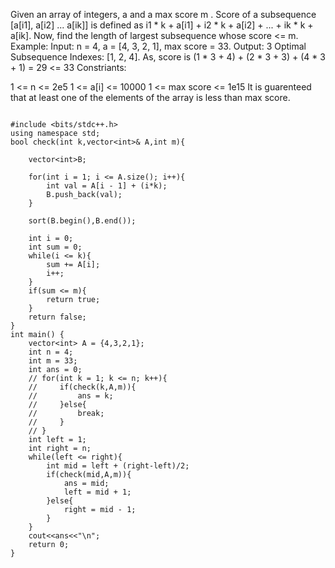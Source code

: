 

Given an array of integers, a and a max score m . Score of a subsequence [a[i1], a[i2] ... a[ik]] is defined as i1 * k + a[i1] + i2 * k + a[i2] + ... + ik * k + a[ik]. Now, find the length of largest subsequence whose score <= m.
Example:
Input: n = 4, a = [4, 3, 2, 1], max score = 33.
Output: 3
Optimal Subsequence Indexes: [1, 2, 4]. As, score is (1 * 3 + 4) + (2 * 3 + 3) + (4 * 3 + 1) = 29 <= 33
Constriants:

1 <= n <= 2e5
1 <= a[i] <= 10000
1 <= max score <= 1e15
It is guarenteed that at least one of the elements of the array is less than max score.


```

#include <bits/stdc++.h>
using namespace std;
bool check(int k,vector<int>& A,int m){

    vector<int>B;

    for(int i = 1; i <= A.size(); i++){
        int val = A[i - 1] + (i*k);
        B.push_back(val);
    }

    sort(B.begin(),B.end());

    int i = 0;
    int sum = 0;
    while(i <= k){
        sum += A[i];
        i++;
    }
    if(sum <= m){
        return true;
    }
    return false;
}
int main() {
    vector<int> A = {4,3,2,1};
    int n = 4;
    int m = 33;
    int ans = 0;
    // for(int k = 1; k <= n; k++){
    //     if(check(k,A,m)){
    //         ans = k;
    //     }else{
    //         break;
    //     }
    // }
    int left = 1;
    int right = n;
    while(left <= right){
        int mid = left + (right-left)/2;
        if(check(mid,A,m)){
            ans = mid;
            left = mid + 1;
        }else{
            right = mid - 1;
        }
    }
    cout<<ans<<"\n";
    return 0;
}
```

